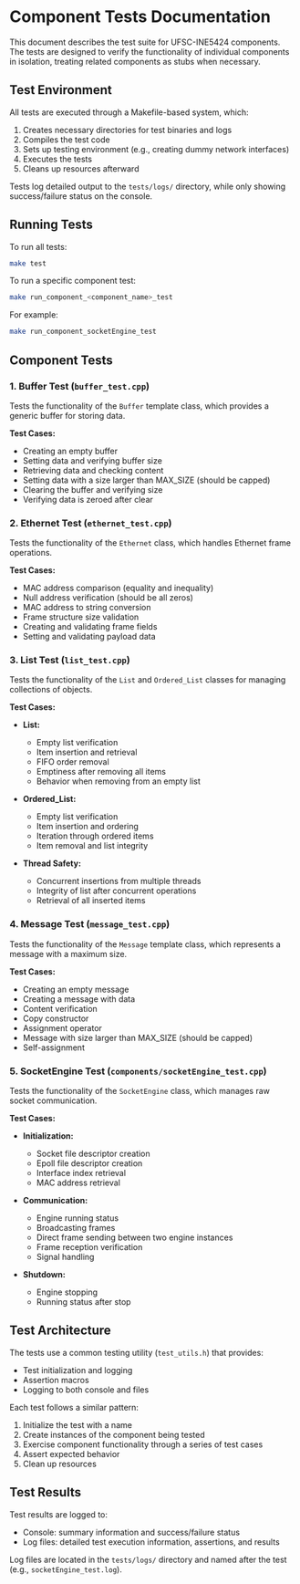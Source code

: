 # Component Tests Documentation

This document describes the test suite for UFSC-INE5424 components. The tests are designed to verify the functionality of individual components in isolation, treating related components as stubs when necessary.

## Test Environment

All tests are executed through a Makefile-based system, which:

1. Creates necessary directories for test binaries and logs
2. Compiles the test code
3. Sets up testing environment (e.g., creating dummy network interfaces)
4. Executes the tests
5. Cleans up resources afterward

Tests log detailed output to the `tests/logs/` directory, while only showing success/failure status on the console.

## Running Tests

To run all tests:
```bash
make test
```

To run a specific component test:
```bash
make run_component_<component_name>_test
```

For example:
```bash
make run_component_socketEngine_test
```

## Component Tests

### 1. Buffer Test (`buffer_test.cpp`)

Tests the functionality of the `Buffer` template class, which provides a generic buffer for storing data.

**Test Cases:**
- Creating an empty buffer
- Setting data and verifying buffer size
- Retrieving data and checking content
- Setting data with a size larger than MAX_SIZE (should be capped)
- Clearing the buffer and verifying size
- Verifying data is zeroed after clear

### 2. Ethernet Test (`ethernet_test.cpp`)

Tests the functionality of the `Ethernet` class, which handles Ethernet frame operations.

**Test Cases:**
- MAC address comparison (equality and inequality)
- Null address verification (should be all zeros)
- MAC address to string conversion
- Frame structure size validation
- Creating and validating frame fields
- Setting and validating payload data

### 3. List Test (`list_test.cpp`)

Tests the functionality of the `List` and `Ordered_List` classes for managing collections of objects.

**Test Cases:**
- **List:**
  - Empty list verification
  - Item insertion and retrieval
  - FIFO order removal
  - Emptiness after removing all items
  - Behavior when removing from an empty list

- **Ordered_List:**
  - Empty list verification
  - Item insertion and ordering
  - Iteration through ordered items
  - Item removal and list integrity

- **Thread Safety:**
  - Concurrent insertions from multiple threads
  - Integrity of list after concurrent operations
  - Retrieval of all inserted items

### 4. Message Test (`message_test.cpp`)

Tests the functionality of the `Message` template class, which represents a message with a maximum size.

**Test Cases:**
- Creating an empty message
- Creating a message with data
- Content verification
- Copy constructor
- Assignment operator
- Message with size larger than MAX_SIZE (should be capped)
- Self-assignment

### 5. SocketEngine Test (`components/socketEngine_test.cpp`)

Tests the functionality of the `SocketEngine` class, which manages raw socket communication.

**Test Cases:**
- **Initialization:**
  - Socket file descriptor creation
  - Epoll file descriptor creation 
  - Interface index retrieval
  - MAC address retrieval

- **Communication:**
  - Engine running status
  - Broadcasting frames
  - Direct frame sending between two engine instances
  - Frame reception verification
  - Signal handling

- **Shutdown:**
  - Engine stopping
  - Running status after stop

## Test Architecture

The tests use a common testing utility (`test_utils.h`) that provides:

- Test initialization and logging
- Assertion macros
- Logging to both console and files

Each test follows a similar pattern:
1. Initialize the test with a name
2. Create instances of the component being tested
3. Exercise component functionality through a series of test cases
4. Assert expected behavior
5. Clean up resources

## Test Results

Test results are logged to:
- Console: summary information and success/failure status
- Log files: detailed test execution information, assertions, and results

Log files are located in the `tests/logs/` directory and named after the test (e.g., `socketEngine_test.log`). 